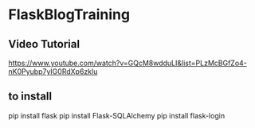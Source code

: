 # FlaskBlogTraining

## Video Tutorial

https://www.youtube.com/watch?v=GQcM8wdduLI&list=PLzMcBGfZo4-nK0Pyubp7yIG0RdXp6zklu

## to install
pip install flask
pip install Flask-SQLAlchemy
pip install flask-login